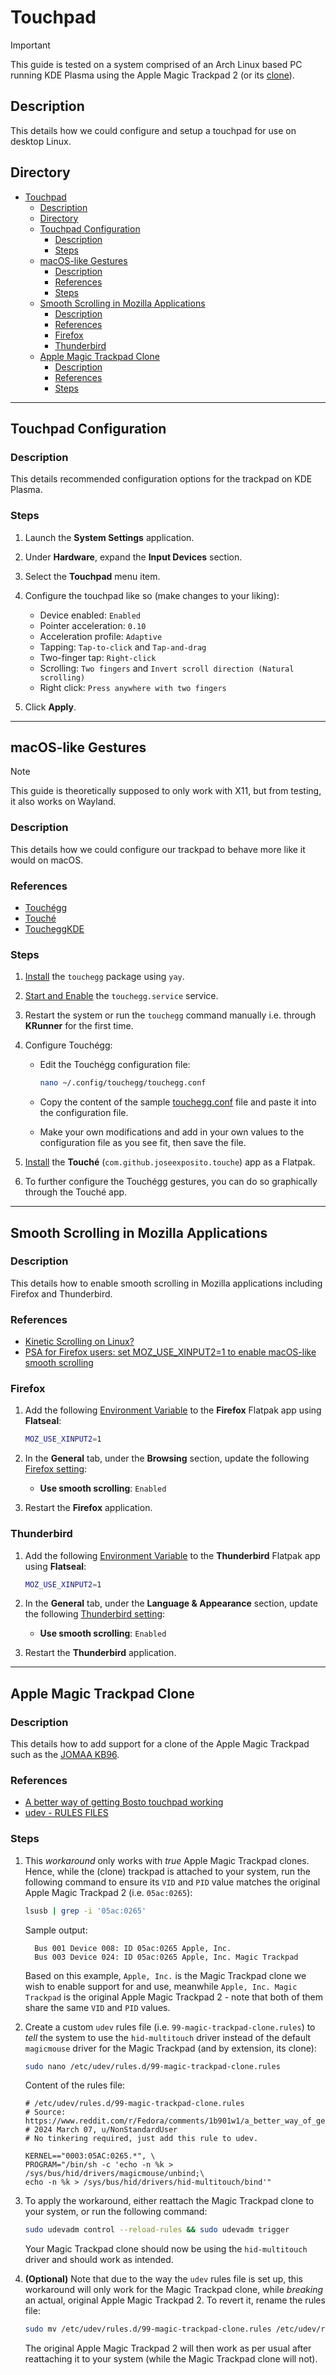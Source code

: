# Touchpad

> [!IMPORTANT]  
> This guide is tested on a system comprised of an Arch Linux based PC running KDE Plasma using the Apple Magic Trackpad 2 (or its [clone](#apple-magic-trackpad-clone)).

## Description

This details how we could configure and setup a touchpad for use on desktop Linux.

## Directory

- [Touchpad](#touchpad)
  - [Description](#description)
  - [Directory](#directory)
  - [Touchpad Configuration](#touchpad-configuration)
    - [Description](#description-1)
    - [Steps](#steps)
  - [macOS-like Gestures](#macos-like-gestures)
    - [Description](#description-2)
    - [References](#references)
    - [Steps](#steps-1)
  - [Smooth Scrolling in Mozilla Applications](#smooth-scrolling-in-mozilla-applications)
    - [Description](#description-3)
    - [References](#references-1)
    - [Firefox](#firefox)
    - [Thunderbird](#thunderbird)
  - [Apple Magic Trackpad Clone](#apple-magic-trackpad-clone)
    - [Description](#description-4)
    - [References](#references-2)
    - [Steps](#steps-2)

---

## Touchpad Configuration

### Description

This details recommended configuration options for the trackpad on KDE Plasma.

### Steps

1. Launch the **System Settings** application.

2. Under **Hardware**, expand the **Input Devices** section.

3. Select the **Touchpad** menu item.

4. Configure the touchpad like so (make changes to your liking):

   - Device enabled: `Enabled`
   - Pointer acceleration: `0.10`
   - Acceleration profile: `Adaptive`
   - Tapping: `Tap-to-click` and `Tap-and-drag`
   - Two-finger tap: `Right-click`
   - Scrolling: `Two fingers` and `Invert scroll direction (Natural scrolling)`
   - Right click: `Press anywhere with two fingers`

5. Click **Apply**.

---

## macOS-like Gestures

> [!NOTE]  
> This guide is theoretically supposed to only work with X11, but from testing, it also works on Wayland.

### Description

This details how we could configure our trackpad to behave more like it would on macOS.

### References

- [Touchégg](https://github.com/JoseExposito/touchegg)
- [Touché](https://github.com/JoseExposito/touche)
- [ToucheggKDE](https://github.com/NayamAmarshe/ToucheggKDE)

### Steps

1. [Install](yay.md#install) the `touchegg` package using `yay`.

2. [Start and Enable](autostart.md#start-and-enable-service) the `touchegg.service` service.

3. Restart the system or run the `touchegg` command manually i.e. through **KRunner** for the first time.

4. Configure Touchégg:

   - Edit the Touchégg configuration file:

      ```sh
      nano ~/.config/touchegg/touchegg.conf
      ```

   - Copy the content of the sample [touchegg.conf](../attachments/touchegg.conf) file and paste it into the configuration file.

   - Make your own modifications and add in your own values to the configuration file as you see fit, then save the file.

5. [Install](flatpak.md#install) the **Touché** (`com.github.joseexposito.touche`) app as a Flatpak.

6. To further configure the Touchégg gestures, you can do so graphically through the Touché app.

---

## Smooth Scrolling in Mozilla Applications

### Description

This details how to enable smooth scrolling in Mozilla applications including Firefox and Thunderbird.

### References

- [Kinetic Scrolling on Linux?](https://community.frame.work/t/solved-kinetic-scrolling-on-linux/17564)
- [PSA for Firefox users: set MOZ_USE_XINPUT2=1 to enable macOS-like smooth scrolling](https://www.reddit.com/r/linux/comments/72mfv8/psa_for_firefox_users_set_moz_use_xinput21_to)

### Firefox

1. Add the following [Environment Variable](flatpak.md#add-permission-overrides) to the **Firefox** Flatpak app using **Flatseal**:

    ```sh
    MOZ_USE_XINPUT2=1
    ```

2. In the **General** tab, under the **Browsing** section, update the following [Firefox setting](firefox.md#preferences):

   - **Use smooth scrolling**: `Enabled`

3. Restart the **Firefox** application.

### Thunderbird

1. Add the following [Environment Variable](flatpak.md#add-permission-overrides) to the **Thunderbird** Flatpak app using **Flatseal**:

    ```sh
    MOZ_USE_XINPUT2=1
    ```

2. In the **General** tab, under the **Language & Appearance** section, update the following [Thunderbird setting](thunderbird.md#preferences):

   - **Use smooth scrolling**: `Enabled`

3. Restart the **Thunderbird** application.

---

## Apple Magic Trackpad Clone

### Description

This details how to add support for a clone of the Apple Magic Trackpad such as the [JOMAA KB96](https://www.aliexpress.com/item/1005008016979688.html).

### References

- [A better way of getting Bosto touchpad working](https://www.reddit.com/r/Fedora/comments/1b901w1/a_better_way_of_getting_bosto_touchpad_working)
- [udev - RULES FILES](https://man7.org/linux/man-pages/man7/udev.7.html#RULES_FILES)

### Steps

1. This _workaround_ only works with _true_ Apple Magic Trackpad clones. Hence, while the (clone) trackpad is attached to your system, run the following command to ensure its `VID` and `PID` value matches the original Apple Magic Trackpad 2 (i.e. `05ac:0265`):

   ```sh
   lsusb | grep -i '05ac:0265'
   ```

   Sample output:

   ```
     Bus 001 Device 008: ID 05ac:0265 Apple, Inc.
     Bus 003 Device 024: ID 05ac:0265 Apple, Inc. Magic Trackpad
   ```

   Based on this example, `Apple, Inc.` is the Magic Trackpad clone we wish to enable support for and use, meanwhile `Apple, Inc. Magic Trackpad` is the original Apple Magic Trackpad 2 - note that both of them share the same `VID` and `PID` values.

2. Create a custom `udev` rules file (i.e. `99-magic-trackpad-clone.rules`) to _tell_ the system to use the `hid-multitouch` driver instead of the default `magicmouse` driver for the Magic Trackpad (and by extension, its clone):

   ```sh
   sudo nano /etc/udev/rules.d/99-magic-trackpad-clone.rules
   ```

   Content of the rules file:

   ```
   # /etc/udev/rules.d/99-magic-trackpad-clone.rules
   # Source: https://www.reddit.com/r/Fedora/comments/1b901w1/a_better_way_of_getting_bosto_touchpad_working
   # 2024 March 07, u/NonStandardUser
   # No tinkering required, just add this rule to udev.

   KERNEL=="0003:05AC:0265.*", \
   PROGRAM="/bin/sh -c 'echo -n %k > /sys/bus/hid/drivers/magicmouse/unbind;\
   echo -n %k > /sys/bus/hid/drivers/hid-multitouch/bind'"
   ```

3. To apply the workaround, either reattach the Magic Trackpad clone to your system, or run the following command:

   ```sh
   sudo udevadm control --reload-rules && sudo udevadm trigger
   ```

   Your Magic Trackpad clone should now be using the `hid-multitouch` driver and should work as intended.

4. **(Optional)** Note that due to the way the `udev` rules file is set up, this workaround will only work for the Magic Trackpad clone, while _breaking_ an actual, original Apple Magic Trackpad 2. To revert it, rename the rules file:

   ```sh
   sudo mv /etc/udev/rules.d/99-magic-trackpad-clone.rules /etc/udev/rules.d/99-magic-trackpad-clone.rules.disabled
   ```

   The original Apple Magic Trackpad 2 will then work as per usual after reattaching it to your system (while the Magic Trackpad clone will not).
